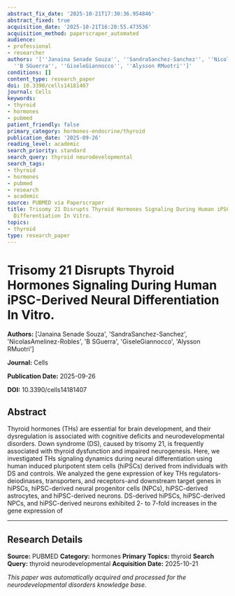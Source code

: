 ```yaml
---
abstract_fix_date: '2025-10-21T17:30:36.954846'
abstract_fixed: true
acquisition_date: '2025-10-21T16:20:55.473536'
acquisition_method: paperscraper_automated
audience:
- professional
- researcher
authors: '[''Janaina Senade Souza'', ''SandraSanchez-Sanchez'', ''NicolasAmelinez-Robles'',
  ''B SGuerra'', ''GiseleGiannocco'', ''Alysson RMuotri'']'
conditions: []
content_type: research_paper
doi: 10.3390/cells14181407
journal: Cells
keywords:
- thyroid
- hormones
- pubmed
patient_friendly: false
primary_category: hormones-endocrine/thyroid
publication_date: '2025-09-26'
reading_level: academic
search_priority: standard
search_query: thyroid neurodevelopmental
search_tags:
- thyroid
- hormones
- pubmed
- research
- academic
source: PUBMED via Paperscraper
title: Trisomy 21 Disrupts Thyroid Hormones Signaling During Human iPSC-Derived Neural
  Differentiation In Vitro.
topics:
- thyroid
type: research_paper
---
```


# Trisomy 21 Disrupts Thyroid Hormones Signaling During Human iPSC-Derived Neural Differentiation In Vitro.

**Authors:** ['Janaina Senade Souza', 'SandraSanchez-Sanchez', 'NicolasAmelinez-Robles', 'B SGuerra', 'GiseleGiannocco', 'Alysson RMuotri']

**Journal:** Cells

**Publication Date:** 2025-09-26

**DOI:** 10.3390/cells14181407

## Abstract

Thyroid hormones (THs) are essential for brain development, and their dysregulation is associated with cognitive deficits and neurodevelopmental disorders. Down syndrome (DS), caused by trisomy 21, is frequently associated with thyroid dysfunction and impaired neurogenesis. Here, we investigated THs signaling dynamics during neural differentiation using human induced pluripotent stem cells (hiPSCs) derived from individuals with DS and controls. We analyzed the gene expression of key THs regulators-deiodinases, transporters, and receptors-and downstream target genes in hiPSCs, hiPSC-derived neural progenitor cells (NPCs), hiPSC-derived astrocytes, and hiPSC-derived neurons. DS-derived hiPSCs, hiPSC-derived NPCs, and hiPSC-derived neurons exhibited 2- to 7-fold increases in the gene expression of 

---

## Research Details

**Source:** PUBMED
**Category:** hormones
**Primary Topics:** thyroid
**Search Query:** thyroid neurodevelopmental
**Acquisition Date:** 2025-10-21

*This paper was automatically acquired and processed for the neurodevelopmental disorders knowledge base.*
